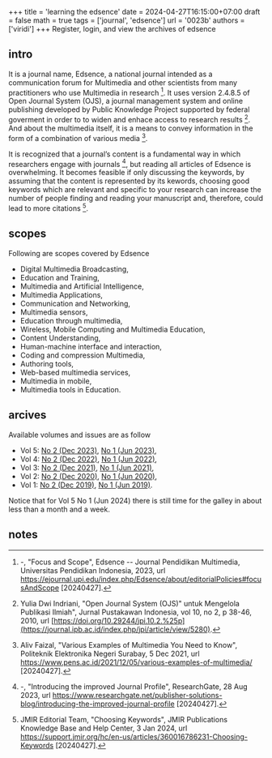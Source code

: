 +++
title = 'learning the edsence'
date = 2024-04-27T16:15:00+07:00
draft = false
math = true
tags = ['journal', 'edsence']
url = '0023b'
authors = ['viridi']
+++
Register, login, and view the archives of edsence <!--more-->


## intro
It is a journal name, Edsence,  a national journal intended as a communication forum for Multimedia and other scientists from many practitioners who use Multimedia in research [^edsence_2024]. It uses version 2.4.8.5 of Open Journal System (OJS), a journal management system and online publishing developed by Public Knowledge Project supported  by federal goverment in order to to widen and enhace access to research results [^indriani_2010]. And about the multimedia itself, it is a means to convey information in the form of a combination of various media [^faizal_2021].

It is recognized that a journal’s content is a fundamental way in which researchers engage with journals [^rg_2023], but reading all articles of Edsence is overwhelming. It becomes feasible if only discussing the keywords, by assuming that the content is represented by its kewords, choosing good keywords which are relevant and specific to your research can increase the number of people finding and reading your manuscript and, therefore, could lead to more citations [^jmireditor_2024].


## scopes
Following are scopes covered by Edsence 

+ Digital Multimedia Broadcasting,
+ Education and Training,
+ Multimedia and Artificial Intelligence,
+ Multimedia Applications,
+ Communication and Networking,
+ Multimedia sensors,
+ Education through multimedia,
+ Wireless, Mobile Computing and Multimedia Education,
+ Content Understanding,
+ Human-machine interface and interaction,
+ Coding and compression Multimedia,
+ Authoring tools,
+ Web-based multimedia services,
+ Multimedia in mobile,
+ Multimedia tools in Education.


## arcives
Available volumes and issues are as follow

+ Vol 5: [No 2 (Dec 2023)](https://ejournal.upi.edu/index.php/Edsence/issue/view/3262), [No 1 (Jun 2023)](https://ejournal.upi.edu/index.php/Edsence/issue/view/3004),
+ Vol 4: [No 2 (Dec 2022)](https://ejournal.upi.edu/index.php/Edsence/issue/view/1936), [No 1 (Jun 2022)](https://ejournal.upi.edu/index.php/Edsence/issue/view/1935),
+ Vol 3: [No 2 (Dec 2021)](https://ejournal.upi.edu/index.php/Edsence/issue/view/1934), [No 1 (Jun 2021)](https://ejournal.upi.edu/index.php/Edsence/issue/view/1933),
+ Vol 2: [No 2 (Dec 2020)](https://ejournal.upi.edu/index.php/Edsence/issue/view/1795), [No 1 (Jun 2020)](https://ejournal.upi.edu/index.php/Edsence/issue/view/1624),
+ Vol 1: [No 2 (Dec 2019)](https://ejournal.upi.edu/index.php/Edsence/issue/view/1486), [No 1 (Jun 2019)](https://ejournal.upi.edu/index.php/Edsence/issue/view/1485).

Notice that for Vol 5 No 1 (Jun 2024) there is still time for the galley in about less than a month and a week.


## notes
[^edsence_2024]: -, "Focus and Scope", Edsence -- Journal Pendidikan Multimedia, Universitas Pendidikan Indonesia, 2023, url https://ejournal.upi.edu/index.php/Edsence/about/editorialPolicies#focusAndScope [20240427].
 [^faizal_2021]: Aliv Faizal, "Various Examples of Multimedia You Need to Know", Politeknik Elektronika Negeri Surabay, 5 Dec 2021, url https://www.pens.ac.id/2021/12/05/various-examples-of-multimedia/ [20240427]. 
[^indriani_2010]: Yulia Dwi Indriani, "Open Journal System (OJS)" untuk Mengelola Publikasi Ilmiah", Jurnal Pustakawan Indonesia, vol 10, no 2, p 38-46, 2010, url [https://doi.org/10.29244/jpi.10.2.%25p](https://journal.ipb.ac.id/index.php/jpi/article/view/5280).
[^jmireditor_2024]: JMIR Editorial Team, "Choosing Keywords", JMIR Publications Knowledge Base and Help Center, 3 Jan 2024, url https://support.jmir.org/hc/en-us/articles/360016786231-Choosing-Keywords [20240427].
[^rg_2023]: -, "Introducing the improved Journal Profile", ResearchGate, 28 Aug 2023, url https://www.researchgate.net/publisher-solutions-blog/introducing-the-improved-journal-profile [20240427].